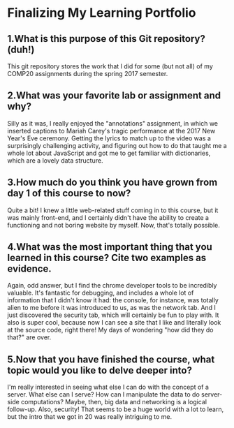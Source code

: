 # Finalizing My Learning Portfolio

## 1.What is this purpose of this Git repository? (duh!)
This git repository stores the work that I did for some (but not all) of my COMP20
assignments during the spring 2017 semester.
## 2.What was your favorite lab or assignment and why?
Silly as it was, I really enjoyed the "annotations" assignment, in which we inserted
captions to Mariah Carey's tragic performance at the 2017 New Year's Eve ceremony. Getting the
lyrics to match up to the video was a surprisingly challenging activity, and figuring out
how to do that taught me a whole lot about JavaScript and got me to get familiar with
dictionaries, which are a lovely data structure.
## 3.How much do you think you have grown from day 1 of this course to now?
Quite a bit! I knew a little web-related stuff coming in to this course, but it was mainly
front-end, and I certainly didn't have the ability to create a functioning and not boring website by myself.
Now, that's totally possible.
## 4.What was the most important thing that you learned in this course? Cite two examples as evidence.
Again, odd answer, but I find the chrome developer tools to be incredibly valuable. It's fantastic for
debugging, and includes a whole lot of information that I didn't know it had: the console, for instance,
was totally alien to me before it was introduced to us, as was the network tab. And I just discovered the
security tab, which will certainly be fun to play with.
It also is super cool, because now I can see a site that I like and literally look at the source code, right
there! My days of wondering "how did they do that?" are over.
## 5.Now that you have finished the course, what topic would you like to delve deeper into?
I'm really interested in seeing what else I can do with the concept of a server. What else can I serve?
How can I manipulate the data to do server-side computations? Maybe, then, big data and networking is a
logical follow-up. Also, security! That seems to be a huge world with a lot to learn, but the intro that
we got in 20 was really intriguing to me.
